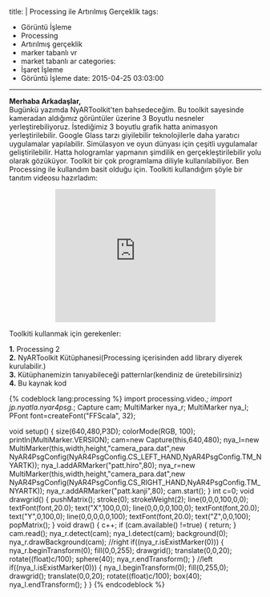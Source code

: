 title: |
  Processing ile Artırılmış Gerçeklik
tags:
  - Görüntü İşleme
  - Processing
  - Artırılmış gerçeklik
  - marker tabanlı vr
  - market tabanlı ar
categories:
  - İşaret İşleme
  - Görüntü İşleme
date: 2015-04-25 03:03:00
---
**Merhaba Arkadaşlar,**  
Bugünkü yazımda NyARToolkit'ten bahsedeceğim. Bu toolkit sayesinde kameradan aldığımız görüntüler üzerine 3 Boyutlu nesneler yerleştirebiliyoruz. İstediğimiz 3 boyutlu grafik hatta animasyon yerleştirilebilir. Google Glass tarzı giyilebilir teknolojilerle daha yaratıcı uygulamalar yapılabilir. Simülasyon ve oyun dünyası için çeşitli uygulamalar geliştirilebilir. Hatta hologramlar yapmanın şimdilik en gerçekleştirilebilir yolu olarak gözüküyor. Toolkit bir çok programlama diliyle kullanılabiliyor. Ben Processing ile kullandım basit olduğu için. Toolkiti kullandığım şöyle bir tanıtım videosu hazırladım:  

<div class="separator" style="clear: both; text-align: center;"><iframe allowfullscreen="" class="YOUTUBE-iframe-video" data-thumbnail-src="https://i.ytimg.com/vi/h2N0UAR17Og/0.jpg" frameborder="0" height="266" src="https://www.youtube.com/embed/h2N0UAR17Og?feature=player_embedded" width="320"></iframe></div>

Toolkiti kullanmak için gerekenler:  
<!-- more -->  
**1.** Processing 2  
**2.** NyARToolkit Kütüphanesi(Processing içerisinden add library diyerek kurulabilir.)  
**3.** Kütüphanemizin tanıyabileceği patternlar(kendiniz de üretebilirsiniz)  
**4.** Bu kaynak kod  

{% codeblock lang:processing %}
import processing.video.*;
import jp.nyatla.nyar4psg.*;
Capture cam;
MultiMarker nya_r;
MultiMarker nya_l;
PFont font=createFont("FFScala", 32);

void setup() {
  size(640,480,P3D);
  colorMode(RGB, 100);
  println(MultiMarker.VERSION);
  cam=new Capture(this,640,480);
  nya_l=new MultiMarker(this,width,height,"camera_para.dat",new NyAR4PsgConfig(NyAR4PsgConfig.CS_LEFT_HAND,NyAR4PsgConfig.TM_NYARTK));
  nya_l.addARMarker("patt.hiro",80);
  nya_r=new MultiMarker(this,width,height,"camera_para.dat",new NyAR4PsgConfig(NyAR4PsgConfig.CS_RIGHT_HAND,NyAR4PsgConfig.TM_NYARTK));
  nya_r.addARMarker("patt.kanji",80);
  cam.start();
}
int c=0;
void drawgrid()
{
  pushMatrix();
  stroke(0);
  strokeWeight(2);
  line(0,0,0,100,0,0);
  textFont(font,20.0); text("X",100,0,0);
  line(0,0,0,0,100,0);
  textFont(font,20.0); text("Y",0,100,0);
  line(0,0,0,0,0,100);
  textFont(font,20.0); text("Z",0,0,100);
  popMatrix();
}
void draw()
{
  c++;
  if (cam.available() !=true) 
  {
    return;
  }
  cam.read();
  nya_r.detect(cam);
  nya_l.detect(cam);
  background(0);
  nya_r.drawBackground(cam);
  //right
  if((nya_r.isExistMarker(0)))
  {
    nya_r.beginTransform(0);
    fill(0,0,255);
    drawgrid();
    translate(0,0,20);
    rotate((float)c/100);
    sphere(40);
    nya_r.endTransform();
  }
  //left
  if((nya_l.isExistMarker(0)))
  {
    nya_l.beginTransform(0);
    fill(0,255,0);
    drawgrid();
    translate(0,0,20);
    rotate((float)c/100);
    box(40);
    nya_l.endTransform();
  }
}
{% endcodeblock %}

